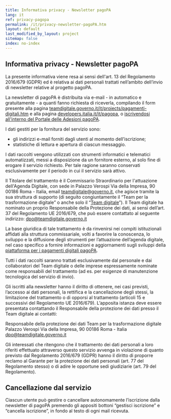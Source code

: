 ```yaml
---
title: Informativa privacy - Newsletter pagoPA
lang: it
ref: privacy-pagopa
permalink: /it/privacy-newsletter-pagoPA.htm
layout: default
last_modified_by_layout: project
sitemap: false
index: no-index
---
```


<h2>Informativa privacy - Newsletter pagoPA</h2>

La presente informativa viene resa ai sensi dell'art. 13 del Regolamento 2016/679 (GDPR) ed è relativa ai dati personali trattati nell’ambito dell’invio di newsletter relative al progetto pagoPA.

La newsletter di pagoPA è distribuita via e-mail - in automatico e gratuitamente - a quanti fanno richiesta di riceverla, compilando il form presente alla pagina [teamdigitale.governo.it/it/projects/pagamenti-digitali.htm](https://teamdigitale.governo.it/it/projects/pagamenti-digitali.htm) e alla pagina [developers.italia.it/it/pagopa](https://developers.italia.it/it/pagopa), o [iscrivendosi all'interno del Portale delle Adesioni pagoPA](https://portal.pagopa.gov.it/pda-portal/admin/login).

I dati gestiti per la fornitura del servizio sono:

- gli indirizzi e-mail forniti dagli utenti al momento dell’iscrizione;
- statistiche di lettura e apertura di ciascun messaggio. 

I dati raccolti vengono utilizzati con strumenti informatici e telematici automatizzati, messi a disposizione da un fornitore esterno, al solo fine di erogare il servizio richiesto. Per tale ragione saranno conservati esclusivamente per il periodo in cui il servizio sarà attivo. 

Il Titolare del trattamento è il Commissario Straordinario per l'attuazione dell'Agenda Digitale, con sede in Palazzo Verospi Via della Impresa, 90 00186 Roma - Italia, email [teamdigitale@governo.it](mailto:teamdigitale@governo.it), che agisce tramite la sua struttura di supporto (di seguito congiuntamente il “Team per la trasformazione digitale” o anche solo il “[Team digitale](https://teamdigitale.governo.it/)”).
Il Team digitale ha nominato un proprio Responsabile della Protezione dei dati, ai sensi dell’art. 37 del Regolamento UE 2016/679, che può essere contattato al seguente indirizzo: [dpo@teamdigitale.governo.it](mailto:dpo@teamdigitale.governo.it)

La base giuridica di tale trattamento è da rinvenirsi nei compiti istituzionali affidati alla struttura commissariale, volti a favorire la conoscenza, lo sviluppo e la diffusione degli strumenti per l’attuazione dell’agenda digitale, nel caso specifico a fornire informazioni e aggiornamenti sugli sviluppi della [piattaforma per i pagamenti digitali pagoPA](https://teamdigitale.governo.it/it/projects/pagamenti-digitali.htm). 

Tutti i dati raccolti saranno trattati esclusivamente dal personale e dai collaboratori del Team digitale o delle imprese espressamente nominate come responsabili del trattamento (ad es. per esigenze di manutenzione tecnologica del servizio di invio).

Gli iscritti alla newsletter hanno il diritto di ottenere, nei casi previsti, l’accesso ai dati personali, la rettifica e la cancellazione degli stessi, la limitazione del trattamento o di opporsi al trattamento (articoli 15 e successivi del Regolamento UE 2016/679). L’apposita istanza deve essere presentata contattando il Responsabile della protezione dei dati presso il Team digitale ai contatti:

Responsabile della protezione dei dati
Team per  la trasformazione digitale
Palazzo Verospi Via della Impresa, 90 00186 Roma - Italia
[dpo@teamdigitale.governo.it](mailto:dpo@teamdigitale.governo.it) 

Gli interessati che ritengono che il trattamento dei dati personali a loro riferiti effettuato attraverso questo servizio avvenga in violazione di quanto previsto dal Regolamento 2016/679 (GDPR) hanno il diritto di proporre reclamo al Garante per la protezione dei dati personali (art. 77 del Regolamento stesso) o di adire le opportune sedi giudiziarie (art. 79 del Regolamento).
 
Cancellazione dal servizio
--------------------------

Ciascun utente può gestire o cancellare autonomamente l’iscrizione dalla newsletter di pagoPA premendo gli appositi bottoni “gestisci iscrizione” e “cancella iscrizione”, in fondo al testo di ogni mail ricevuta. 
